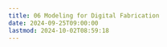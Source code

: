 ```yaml
---
title: 06 Modeling for Digital Fabrication
date: 2024-09-25T09:00:00
lastmod: 2024-10-02T08:59:18
---
```

